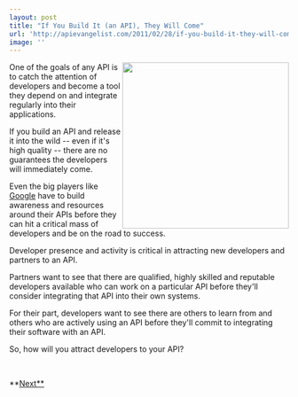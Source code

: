 ```yaml
---
layout: post
title: "If You Build It (an API), They Will Come"
url: 'http://apievangelist.com/2011/02/28/if-you-build-it-they-will-come/'
image: ''
---
```


<img src="http://kinlane-productions.s3.amazonaws.com/api-evangelist/api-tag-cloud.jpg" alt="" width="300" align="right" />One of the goals of any API is to catch the attention of developers and become a tool they depend on and integrate regularly into their applications.

If you build an API and release it into the wild -- even if it's high quality -- there are no guarantees the developers will immediately come.

Even the big players like [Google][1] have to build awareness and resources around their APIs before they can hit a critical mass of developers and be on the road to success.

Developer presence and activity is critical in attracting new developers and partners to an API.

Partners want to see that there are qualified, highly skilled and reputable developers available who can work on a particular API before they'll consider integrating that API into their own systems.

For their part, developers want to see there are others to learn from and others who are actively using an API before they'll commit to integrating their software with an API.

So, how will you attract developers to your API?

 

**[Next** ][2]

   [1]: http://www.kinlane.com/category/google/
   [2]: http://blog.apievangelist.com/2011/02/28/provide-high-quality-professional-api-developers-with-elance/ (Provide High Quality, Professional API Developers with Elance)
